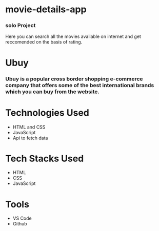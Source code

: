 # movie-details-app
### solo Project
Here you can search all the movies available on internet and get reccomended on the basis of rating.

# Ubuy
### Ubuy is a popular cross border shopping e-commerce company that offers some of the best international brands which you can buy from the website.


# Technologies Used
* HTML and CSS
* JavaScript
* Api to fetch data

# Tech Stacks Used
* HTML
* CSS
* JavaScript

# Tools
* VS Code
* Github


